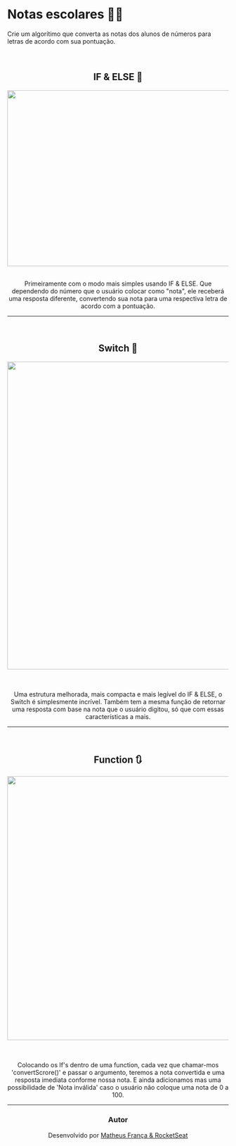 # Notas escolares 👨‍🏫
<p> Crie um algorítimo que converta as notas dos alunos de números para letras de acordo com sua pontuação.</p> 
<br>

<div align="center">
  <H2> IF & ELSE 🔀</h2>
  <img  width="600" height="400" src="https://github.com/franssa01/Cursos/blob/main/Rocketseat/Guias%20estelares/03%20-%20Guia%20estelar%20HTML/05%20-%20Guia%20estelar%20JS/exerc%C3%ADcios/01%20Notas%20escolares/Images/If%26Else.png"
</div>
  <br>
  <br>
  <p> Primeiramente com o modo mais simples usando IF & ELSE. Que dependendo do número que o usuário colocar como "nota", ele receberá uma resposta diferente, convertendo sua nota para uma respectiva letra de acordo com a pontuação. </p>
  <hr>
  <br>
<div align="center">
  <H2> Switch 🔁</h2>
  <img width="600" height="700" src="https://github.com/franssa01/Cursos/blob/main/Rocketseat/Guias%20estelares/03%20-%20Guia%20estelar%20HTML/05%20-%20Guia%20estelar%20JS/exerc%C3%ADcios/01%20Notas%20escolares/Images/Switch.png" />
</div>
  <br>
  <br>
  <p> Uma estrutura melhorada, mais compacta e mais legível do IF & ELSE, o Switch é simplesmente incrível. Também tem a mesma função de retornar uma resposta com base na nota que o usuário digitou, só que com essas características a mais. </p>
  <hr>
  <br>
 
<div align="center">
  <H2> Function 🔃</h2>
  <img width="600" height"700" src="https://github.com/franssa01/Cursos/blob/main/Rocketseat/Guias%20estelares/03%20-%20Guia%20estelar%20HTML/05%20-%20Guia%20estelar%20JS/exerc%C3%ADcios/01%20Notas%20escolares/Images/Function.png" />
</div>
  <br>
  <br>
  <p> Colocando os If's dentro de uma function, cada vez que chamar-mos 'convertScrore()' e passar o argumento, teremos a nota convertida e uma resposta imediata conforme nossa nota. E ainda adicionamos mas uma possibilidade de 'Nota inválida' caso o usuário não coloque uma nota de 0 a 100. </p>
  <hr>

  
  ### Autor

<p align="center"> Desenvolvido por <a href="https://www.linkedin.com/in/matheus-fran%C3%A7a-b0961a222/">Matheus França & <a href="https://app.rocketseat.com.br/dashboard"> RocketSeat</a>
